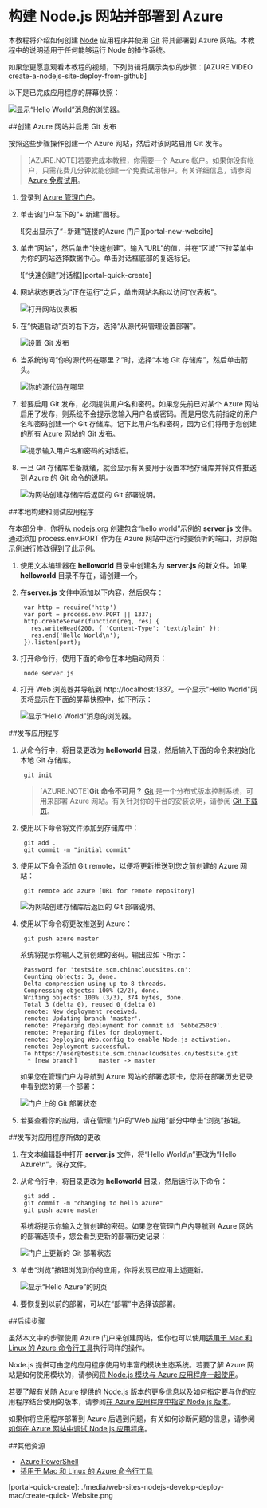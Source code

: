 <properties
	pageTitle="在 Azure 网站中创建 Node.js Web 应用"
	description="了解如何构建 Node.js Web 应用并在 Azure 中部署。"
	services="app-service\web"
	documentationCenter="nodejs"
	authors="MikeWasson"
	manager="wpickett"
	editor=""/>

<tags
	ms.service="app-service-web"
	ms.date="08/18/2015"
	wacn.date="10/03/2015"/>

# 构建 Node.js 网站并部署到 Azure

本教程将介绍如何创建 [Node][nodejs.org] 应用程序并使用 [Git] 将其部署到 Azure 网站。本教程中的说明适用于任何能够运行 Node 的操作系统。

如果您更愿意观看本教程的视频，下列剪辑将展示类似的步骤：[AZURE.VIDEO create-a-nodejs-site-deploy-from-github]
 
以下是已完成应用程序的屏幕快照：

![显示“Hello World”消息的浏览器。][helloworld-completed]

##创建 Azure 网站并启用 Git 发布

按照这些步骤操作创建一个 Azure 网站，然后对该网站启用 Git 发布。

> [AZURE.NOTE]若要完成本教程，你需要一个 Azure 帐户。如果你没有帐户，只需花费几分钟就能创建一个免费试用帐户。有关详细信息，请参阅 <a href="http://www.windowsazure.cn/zh-cn/pricing/1rmb-trial/?WT.mc_id=A7171371E" target="_blank">Azure 免费试用</a>。


1. 登录到 [Azure 管理门户]。

2. 单击该门户左下的“+ 新建”图标。

    ![突出显示了“+新建”链接的Azure 门户][portal-new-website]

3. 单击“网站”，然后单击“快速创建”。输入“URL”的值，并在“区域”下拉菜单中为你的网站选择数据中心。单击对话框底部的复选标记。

    ![“快速创建”对话框][portal-quick-create]

4. 网站状态更改为“正在运行”之后，单击网站名称以访问“仪表板”。

	![打开网站仪表板][go-to-dashboard]

6. 在“快速启动”页的右下方，选择“从源代码管理设置部署”。

	![设置 Git 发布][setup-git-publishing]

6. 当系统询问“你的源代码在哪里？”时，选择“本地 Git 存储库”，然后单击箭头。

	![你的源代码在哪里][where-is-code]

7. 若要启用 Git 发布，必须提供用户名和密码。如果您先前已对某个 Azure 网站启用了发布，则系统不会提示您输入用户名或密码。而是用您先前指定的用户名和密码创建一个 Git 存储库。记下此用户名和密码，因为它们将用于您创建的所有 Azure 网站的 Git 发布。

	![提示输入用户名和密码的对话框。][portal-git-username-password]

8. 一旦 Git 存储库准备就绪，就会显示有关要用于设置本地存储库并将文件推送到 Azure 的 Git 命令的说明。

	![为网站创建存储库后返回的 Git 部署说明。][git-instructions]

##本地构建和测试应用程序

在本部分中，你将从 [nodejs.org] 创建包含“hello world”示例的 **server.js** 文件。通过添加 process.env.PORT 作为在 Azure 网站中运行时要侦听的端口，对原始示例进行修改得到了此示例。

1. 使用文本编辑器在 **helloworld** 目录中创建名为 **server.js** 的新文件。如果 **helloworld** 目录不存在，请创建一个。
2. 在**server.js** 文件中添加以下内容，然后保存：

        var http = require('http')
        var port = process.env.PORT || 1337;
        http.createServer(function(req, res) {
          res.writeHead(200, { 'Content-Type': 'text/plain' });
          res.end('Hello World\n');
        }).listen(port);

3. 打开命令行，使用下面的命令在本地启动网页：

        node server.js

4. 打开 Web 浏览器并导航到 http://localhost:1337。一个显示"Hello World"网页将显示在下面的屏幕快照中，如下所示：

    ![显示“Hello World”消息的浏览器。][helloworld-localhost]

##发布应用程序

1. 从命令行中，将目录更改为 **helloworld** 目录，然后输入下面的命令来初始化本地 Git 存储库。 

		git init

	> [AZURE.NOTE]**Git 命令不可用？** [Git](http://git-scm.com/) 是一个分布式版本控制系统，可用来部署 Azure 网站。有关针对你的平台的安装说明，请参阅 [Git 下载页](http://git-scm.com/download)。

2. 使用以下命令将文件添加到存储库中：

		git add .
		git commit -m "initial commit"

3. 使用以下命令添加 Git remote，以便将更新推送到您之前创建的 Azure 网站：

		git remote add azure [URL for remote repository]

    ![为网站创建存储库后返回的 Git 部署说明。][git-instructions]
 
4. 使用以下命令将更改推送到 Azure：

		git push azure master

	系统将提示你输入之前创建的密码。输出应如下所示：

		Password for 'testsite.scm.chinacloudsites.cn':
		Counting objects: 3, done.
		Delta compression using up to 8 threads.
		Compressing objects: 100% (2/2), done.
		Writing objects: 100% (3/3), 374 bytes, done.
		Total 3 (delta 0), reused 0 (delta 0)
		remote: New deployment received.
		remote: Updating branch 'master'.
		remote: Preparing deployment for commit id '5ebbe250c9'.
		remote: Preparing files for deployment.
		remote: Deploying Web.config to enable Node.js activation.
		remote: Deployment successful.
		To https://user@testsite.scm.chinacloudsites.cn/testsite.git
		 * [new branch]      master -> master
    
	如果您在管理门户内导航到 Azure 网站的部署选项卡，您将在部署历史记录中看到您的第一个部署：

	![门户上的 Git 部署状态][git-deployments-first]

5. 若要查看你的应用，请在管理门户的“Web 应用”部分中单击“浏览”按钮。

##发布对应用程序所做的更改

1. 在文本编辑器中打开 **server.js** 文件，将“Hello World\\n”更改为“Hello Azure\\n”。保存文件。
2. 从命令行中，将目录更改为 **helloworld** 目录，然后运行以下命令：

		git add .
		git commit -m "changing to hello azure"
		git push azure master

	系统将提示你输入之前创建的密码。如果您在管理门户内导航到 Azure 网站的部署选项卡，您会看到更新的部署历史记录：
	
	![门户上更新的 Git 部署状态][git-deployments-second]

3. 单击“浏览”按钮浏览到你的应用，你将发现已应用上述更新。

	![显示“Hello Azure”的网页][helloworld-completed]

4. 要恢复到以前的部署，可以在“部署”中选择该部署。


##后续步骤

虽然本文中的步骤使用 Azure 门户来创建网站，但你也可以使用[适用于 Mac 和 Linux 的 Azure 命令行工具]执行同样的操作。

Node.js 提供可由您的应用程序使用的丰富的模块生态系统。若要了解 Azure 网站是如何使用模块的，请参阅[将 Node.js 模块与 Azure 应用程序一起使用](/documentation/articles/nodejs-use-node-modules-azure-apps)。

若要了解有关随 Azure 提供的 Node.js 版本的更多信息以及如何指定要与你的应用程序结合使用的版本，请参阅[在 Azure 应用程序中指定 Node.js 版本](/documentation/articles/nodejs-specify-node-version-azure-apps)。

如果你将应用程序部署到 Azure 后遇到问题，有关如何诊断问题的信息，请参阅[如何在 Azure 网站中调试 Node.js 应用程序](/documentation/articles/web-sites-nodejs-debug)。


##其他资源

* [Azure PowerShell]
* [适用于 Mac 和 Linux 的 Azure 命令行工具]

[Azure PowerShell]: /zh-cn/documentation/articles/install-configure-powershell/

[nodejs.org]: http://nodejs.org
[Git]: http://git-scm.com

[Azure 管理门户]: http://manage.windowsazure.cn
[适用于 Mac 和 Linux 的 Azure 命令行工具]: /zh-cn/documentation/articles/xplat-cli/

[helloworld-completed]: ./media/web-sites-nodejs-develop-deploy-mac/helloazure.png
[helloworld-localhost]: ./media/web-sites-nodejs-develop-deploy-mac/helloworldlocal.png
[portal-new- Website]: ./media/web-sites-nodejs-develop-deploy-mac/plus-new.png

[portal-quick-create]: ./media/web-sites-nodejs-develop-deploy-mac/create-quick- Website.png

[portal-git-username-password]: ./media/web-sites-nodejs-develop-deploy-mac/git-deployment-credentials.png
[git-instructions]: ./media/web-sites-nodejs-develop-deploy-mac/git-instructions.png

[git-deployments-first]: ./media/web-sites-nodejs-develop-deploy-mac/git_deployments_first.png
[git-deployments-second]: ./media/web-sites-nodejs-develop-deploy-mac/git_deployments_second.png

[setup-git-publishing]: ./media/web-sites-nodejs-develop-deploy-mac/setup_git_publishing.png
[go-to-dashboard]: ./media/web-sites-nodejs-develop-deploy-mac/go_to_dashboard.png
[where-is-code]: ./media/web-sites-nodejs-develop-deploy-mac/where_is_code.png

<!---HONumber=71-->